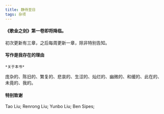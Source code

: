 ```yaml
---
title: 静待至日
tags: 杂项
---
```

#### 《歌金之剑》第一卷即将降临。
初次更新有三章，之后每周更新一章，除非特别告知。

#### 写作是我存在的理由
    *关于本书*
庞杂的、陈旧的、繁复的、悲哀的、生涩的、灿烂的、幽微的、和缓的、此在的、未竟的、我的。



#### 特别致谢
Tao Liu; Renrong Liu; Yunbo Liu; Ben Sipes;
<!-- More info: [Deployment](https://hexo.io/docs/one-command-deployment.html) -->
